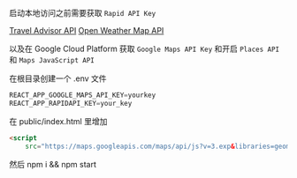 启动本地访问之前需要获取 `Rapid API Key`

[Travel Advisor API](https://rapidapi.com/apidojo/api/travel-advisor)
[Open Weather Map API](https://rapidapi.com/community/api/open-weather-map)

以及在 Google Cloud Platform 获取 `Google Maps API Key` 和开启 `Places API` 和 `Maps JavaScript API`

在根目录创建一个 .env 文件
```javascript
REACT_APP_GOOGLE_MAPS_API_KEY=yourkey
REACT_APP_RAPIDAPI_KEY=your_key

```
在 public/index.html 里增加

```html
<script
    src="https://maps.googleapis.com/maps/api/js?v=3.exp&libraries=geometry,drawing,places&key=your_google_api_key"></script>
```

然后 npm i && npm start